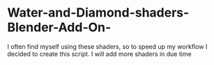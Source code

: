 # Water-and-Diamond-shaders-Blender-Add-On-
I often find myself using these shaders, so to speed up my workflow I decided to create this script. I will add more shaders in due time
